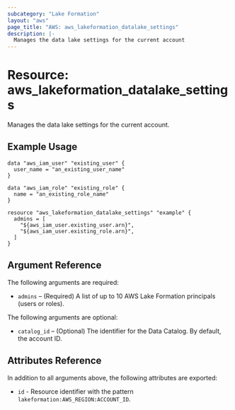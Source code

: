 ```yaml
---
subcategory: "Lake Formation"
layout: "aws"
page_title: "AWS: aws_lakeformation_datalake_settings"
description: |-
  Manages the data lake settings for the current account
---
```


# Resource: aws_lakeformation_datalake_settings

Manages the data lake settings for the current account.

## Example Usage

```hcl
data "aws_iam_user" "existing_user" {
  user_name = "an_existing_user_name"
}

data "aws_iam_role" "existing_role" {
  name = "an_existing_role_name"
}

resource "aws_lakeformation_datalake_settings" "example" {
  admins = [
    "${aws_iam_user.existing_user.arn}",
    "${aws_iam_user.existing_role.arn}",
  ]
}
```

## Argument Reference

The following arguments are required:

* `admins` – (Required) A list of up to 10 AWS Lake Formation principals (users or roles).

The following arguments are optional:

* `catalog_id` – (Optional) The identifier for the Data Catalog. By default, the account ID.

## Attributes Reference

In addition to all arguments above, the following attributes are exported:

* `id` - Resource identifier with the pattern `lakeformation:AWS_REGION:ACCOUNT_ID`.
